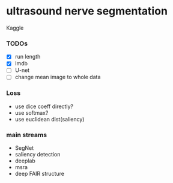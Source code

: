 # ultrasound nerve segmentation
Kaggle

### TODOs
- [x] run length
- [x] lmdb 
- [ ] U-net
- [ ] change mean image to whole data

### Loss
- use dice coeff directly?
- use softmax?
- use euclidean dist(saliency)

### main streams
- SegNet
- saliency detection
- deeplab
- msra
- deep FAIR structure
